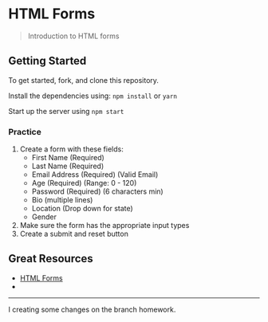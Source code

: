 # HTML Forms

> Introduction to HTML forms

## Getting Started

To get started, fork, and clone this repository.

Install the dependencies using: `npm install` or `yarn`

Start up the server using `npm start`


### Practice

1. Create a form with these fields:
    * First Name (Required)
    * Last Name (Required)
    * Email Address (Required) (Valid Email)
    * Age (Required) (Range: 0 - 120)
    * Password (Required) (6 characters min)
    * Bio (multiple lines)
    * Location (Drop down for state)
    * Gender
2. Make sure the form has the appropriate input types
3. Create a submit and reset button

## Great Resources

* [HTML Forms](https://developer.mozilla.org/en-US/docs/Learn/HTML/Forms)
*

------------
I creating some changes on the branch homework.
